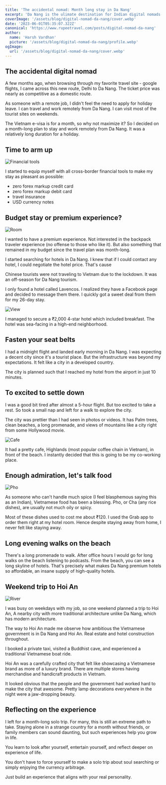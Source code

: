```yaml
---
title: 'The accidental nomad: Month long stay in Da Nang'
excerpt: 'Da Nang is the ulimate destination for Indian digital nomads largely due to the proximity'
coverImage: '/assets/blog/digital-nomad-da-nang/cover.webp'
date: '2023-06-01T05:35:07.322Z'
canonical: 'https://www.rupeetravel.com/posts/digital-nomad-da-nang'
author:
  name: 'Harsh Vardhan'
  picture: '/assets/blog/digital-nomad-da-nang/profile.webp'
ogImage:
  url: '/assets/blog/digital-nomad-da-nang/cover.webp'
---
```


## The accidental digital nomad

A few months ago, when browsing through my favorite travel site - google flights, I came across this new route, Delhi to Da Nang. The ticket price was nearly as competitive as a domestic route.

As someone with a remote job, I didn't feel the need to apply for holiday leave. I can travel and work remotely from Da Nang. I can visit most of the tourist sites on weekends.

The Vietnam e-visa is for a month, so why not maximize it? So I decided on a month-long plan to stay and work remotely from Da Nang. It was a relatively long duration for a holiday.

## Time to arm up

![Financial tools](/assets/blog/digital-nomad-da-nang/tools.webp "Financial tools")

I started to equip myself with all cross-border financial tools to make my stay as pleasant as possible:

- zero forex markup credit card 
- zero forex markup debit card
- travel insurance
- USD currency notes

## Budget stay or premium experience?

![Room](/assets/blog/digital-nomad-da-nang/room.webp "Room")

I wanted to have a premium experience. Not interested in the backpack traveler experience (no offense to those who like it). But also something that remained in my budget since the travel plan was month-long.

I started searching for hotels in Da Nang. I knew that if I could contact any hotel, I could negotiate the hotel price. That's cause

Chinese tourists were not traveling to Vietnam due to the lockdown.
It was an off-season for Da Nang tourism.

I only found a hotel called Lavencos. I realized they have a Facebook page and decided to message them there. I quickly got a sweet deal from them for my 26-day stay.

![View](/assets/blog/digital-nomad-da-nang/view.webp "View")

I managed to secure a ₹2,000 4-star hotel which included breakfast. The hotel was sea-facing in a high-end neighborhood.

## Fasten your seat belts

I had a midnight flight and landed early morning in Da Nang. I was expecting a decent city since it's a tourist place. But the infrastructure was beyond my expectations. It felt like a city in a developed country.

The city is planned such that I reached my hotel from the airport in just 10 minutes.

## To excited to settle down

I was a good bit tired after almost a 5-hour flight. But too excited to take a rest. So took a small nap and left for a walk to explore the city.

The city was prettier than I had seen in photos or videos. It has Palm trees, clean beaches, a long promenade, and views of mountains like a city right from some Hollywood movie. 

![Cafe](/assets/blog/digital-nomad-da-nang/cafe.webp "Cafe")

It had a pretty cafe, Highlands (most popular coffee chain in Vietnam), in front of the beach. I instantly decided that this is going to be my co-working place.

## Enough admiration, let's talk food

![Pho](/assets/blog/digital-nomad-da-nang/pho.webp "Pho")

As someone who can't handle much spice (I feel blasphemous saying this as an Indian), Vietnamese food has been a blessing. Pho, or Cha (any rice dishes), are usually not much oily or spicy.

Most of these dishes used to cost me about ₹120. I used the Grab app to order them right at my hotel room. Hence despite staying away from home, I never felt like staying away.

##  Long evening walks on the beach

There's a long promenade to walk. After office hours I would go for long walks on the beach listening to podcasts. From the beach, you can see a long skyline of hotels. That's precisely what makes Da Nang premium hotels so affordable, an insane supply of high-quality hotels.

##  Weekend trip to Hoi An

![River](/assets/blog/digital-nomad-da-nang/river.webp "River")

I was busy on weekdays with my job, so one weekend planned a trip to Hoi An, A nearby city with more traditional architecture unlike Da Nang, which has modern architecture.

The way to Hoi An made me observe how ambitious the Vietnamese government is in Da Nang and Hoi An. Real estate and hotel construction throughout. 

I booked a private taxi, visited a Buddhist cave, and experienced a traditional Vietnamese boat ride.

Hoi An was a carefully crafted city that felt like showcasing a Vietnamese brand as more of a luxury brand. There are multiple stores having merchandise and handicraft products in Vietnam.

It looked obvious that the people and the government had worked hard to make the city that awesome. Pretty lamp decorations everywhere in the night were a jaw-dropping beauty.

## Reflecting on the experience 

I left for a month-long solo trip. For many, this is still an extreme path to take. Staying alone in a strange country for a month without friends, or family members can sound daunting, but such experiences help you grow in life. 

You learn to look after yourself, entertain yourself, and reflect deeper on experience of life. 

You don't have to force yourself to make a solo trip about soul searching or simply enjoying the currency arbitrage. 

Just build an experience that aligns with your real personality.
